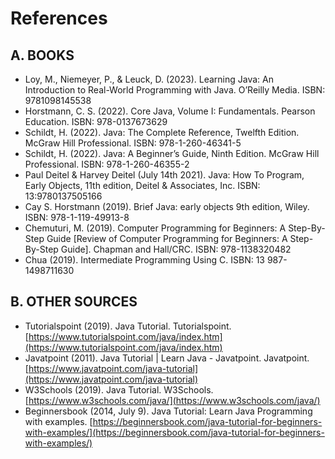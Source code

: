 # References

## A. BOOKS

- Loy, M., Niemeyer, P., & Leuck, D. (2023). Learning Java: An Introduction to Real-World Programming with Java. O’Reilly Media. ISBN: 9781098145538
- Horstmann, C. S. (2022). Core Java, Volume I: Fundamentals. Pearson Education. ISBN: 978-0137673629
- Schildt, H. (2022). Java: The Complete Reference, Twelfth Edition. McGraw Hill Professional. ISBN: 978-1-260-46341-5
- Schildt, H. (2022). Java: A Beginner’s Guide, Ninth Edition. McGraw Hill Professional. ISBN: 978-1-260-46355-2
- Paul Deitel & Harvey Deitel (July 14th 2021). Java: How To Program, Early Objects, 11th edition, Deitel & Associates, Inc. ISBN: 13:9780137505166
- Cay S. Horstmann (2019). Brief Java: early objects 9th edition, Wiley. ISBN: 978-1-119-49913-8
- Chemuturi, M. (2019). Computer Programming for Beginners: A Step-By-Step Guide [Review of Computer Programming for Beginners: A Step-By-Step Guide]. Chapman and Hall/CRC. ISBN: 978-1138320482
- Chua (2019). Intermediate Programming Using C. ISBN: 13 987-1498711630

## B. OTHER SOURCES

- Tutorialspoint (2019). Java Tutorial. Tutorialspoint. [https://www.tutorialspoint.com/java/index.htm](https://www.tutorialspoint.com/java/index.htm)
- Javatpoint (2011). Java Tutorial | Learn Java - Javatpoint. Javatpoint. [https://www.javatpoint.com/java-tutorial](https://www.javatpoint.com/java-tutorial)
- W3Schools (2019). Java Tutorial. W3Schools. [https://www.w3schools.com/java/](https://www.w3schools.com/java/)
- Beginnersbook (2014, July 9). Java Tutorial: Learn Java Programming with examples. [https://beginnersbook.com/java-tutorial-for-beginners-with-examples/](https://beginnersbook.com/java-tutorial-for-beginners-with-examples/)
